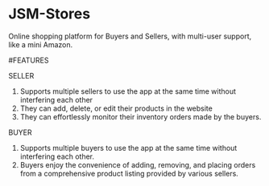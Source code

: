 # JSM-Stores
Online shopping platform for Buyers and Sellers, with multi-user support, like a mini Amazon.

#FEATURES

SELLER
1. Supports multiple sellers to use the app at the same time without interfering each other
2. They can add, delete, or edit their products in the website
3. They can effortlessly monitor their inventory orders made by the buyers.

BUYER
1. Supports multiple buyers to use the app at the same time without interfering each other.
2. Buyers enjoy the convenience of adding, removing, and placing orders from a comprehensive product listing provided by various sellers. 
